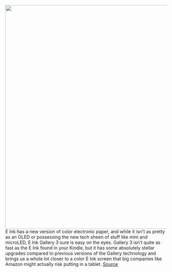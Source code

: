 <img src='https://cdn.vox-cdn.com/thumbor/sVfn4WVRk5pPoWep6CkqVJUA7z0=/0x0:2040x1360/1200x800/filters:focal(857x517:1183x843)/cdn.vox-cdn.com/uploads/chorus_image/image/70792473/E_Ink.0.jpg' width='700px' /><br/>
E Ink has a new version of color electronic paper, and while it isn't as pretty as an OLED or possessing the new tech sheen of stuff like mini and microLED, E Ink Gallery 3 sure is easy on the eyes. Gallery 3 isn't quite as fast as the E Ink found in your Kindle, but it has some absolutely stellar upgrades compared to previous versions of the Gallery technology and brings us a whole lot closer to a color E Ink screen that big companies like Amazon might actually risk putting in a tablet.
<a href='https://www.theverge.com/2022/4/25/23041407/e-ink-color-gallery-3-announced'> Source <a/>